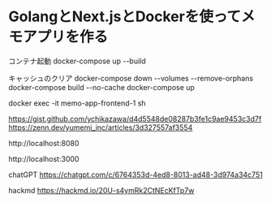 # GolangとNext.jsとDockerを使ってメモアプリを作る








コンテナ起動
docker-compose up --build

キャッシュのクリア
docker-compose down --volumes --remove-orphans
docker-compose build --no-cache
docker-compose up

docker exec -it memo-app-frontend-1 sh

https://gist.github.com/ychikazawa/d4d5548de08287b3fe1c9ae9453c3d7f
https://zenn.dev/yumemi_inc/articles/3d327557af3554

http://localhost:8080

http://localhost:3000




chatGPT
https://chatgpt.com/c/6764353d-4ed8-8013-ad48-3d974a34c751


hackmd
https://hackmd.io/20U-s4ymRk2CtNEcKfTp7w